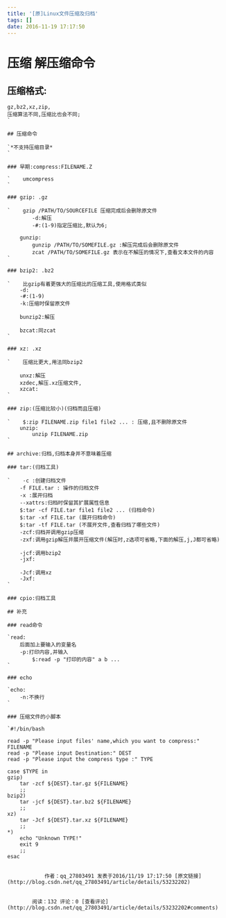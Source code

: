 ```yaml
---
title: '[原]Linux文件压缩及归档'
tags: []
date: 2016-11-19 17:17:50
---
```


# 压缩  解压缩命令

## 压缩格式:

    gz,bz2,xz,zip,
    压缩算法不同,压缩比也会不同;
    `

    ## 压缩命令

    `*不支持压缩目录*
    `

    ### 早期:compress:FILENAME.Z

    `    umcompress
    `

    ### gzip: .gz

    `    gzip /PATH/TO/SOURCEFILE 压缩完成后会删除原文件
            -d:解压
            -#:(1-9)指定压缩比,默认为6;

        gunzip:
            gunzip /PATH/TO/SOMEFILE.gz :解压完成后会删除原文件
            zcat /PATH/TO/SOMEFILE.gz 表示在不解压的情况下,查看文本文件的内容
    `

    ### bzip2: .bz2

    `    比gzip有着更强大的压缩比的压缩工具,使用格式类似
        -d:
        -#:(1-9)
        -k:压缩时保留原文件

        bunzip2:解压

        bzcat:同zcat
    `

    ### xz: .xz

    `    压缩比更大,用法同bzip2

        unxz:解压
        xzdec,解压.xz压缩文件,
        xzcat:
    `

    ### zip:(压缩比较小)(归档而且压缩)

    `    $:zip FILENAME.zip file1 file2 ... : 压缩,且不删除原文件
        unzip:
            unzip FILENAME.zip
    `

    ## archive:归档,归档本身并不意味着压缩

    ### tar:(归档工具)

    `    -c :创建归档文件
        -f FILE.tar : 操作的归档文件
        -x :展开归档
        --xattrs:归档时保留其扩展属性信息
        $:tar -cf FILE.tar file1 file2 ... (归档命令)
        $:tar -xf FILE.tar (展开归档命令)
        $:tar -tf FILE.tar (不展开文件,查看归档了哪些文件)
        -zcf:归档并调用gzip压缩
        -zxf:调用gzip解压并展开压缩文件(解压时,z选项可省略,下面的解压,j,J都可省略)

        -jcf:调用bzip2
        -jxf:

        -Jcf:调用xz
        -Jxf:
    `

    ### cpio:归档工具

    ## 补充

    ### read命令

    `read:
        后面加上要输入的变量名
        -p:打印内容,并输入
            $:read -p "打印的内容" a b ...
    `

    ### echo

    `echo:
        -n:不换行
    `

    ### 压缩文件的小脚本

    `#!/bin/bash
    
    read -p "Please input files' name,which you want to compress:" FILENAME
    read -p "Please input Destination:" DEST 
    read -p "Please input the compress type :" TYPE 

    case $TYPE in 
    gzip)
        tar -zcf ${DEST}.tar.gz ${FILENAME} 
        ;;
    bzip2)
        tar -jcf ${DEST}.tar.bz2 ${FILENAME}
        ;;
    xz)
        tar -Jcf ${DEST}.tar.xz ${FILENAME} 
        ;;
    *)
        echo "Unknown TYPE!"
        exit 9
        ;;
    esac

            
                作者：qq_27803491 发表于2016/11/19 17:17:50 [原文链接](http://blog.csdn.net/qq_27803491/article/details/53232202)
            
            
            阅读：132 评论：0 [查看评论](http://blog.csdn.net/qq_27803491/article/details/53232202#comments)
            